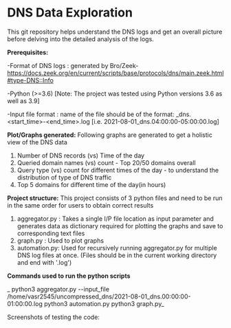 # DNS Data Exploration

This git repository helps understand the DNS logs and get an overall picture before delving into the detailed analysis of the logs.

**Prerequisites:**

-Format of DNS logs : generated by Bro/Zeek- https://docs.zeek.org/en/current/scripts/base/protocols/dns/main.zeek.html#type-DNS::Info 

-Python (>=3.6) [Note: The project was tested using Python versions 3.6 as well as 3.9]

-Input file format : name of the file should be of the format: <date>_dns.<start_time>-<end_time>.log [i.e. 2021-08-01_dns.04:00:00-05:00:00.log]

**Plot/Graphs generated:**
Following graphs are generated to get a holistic view of the DNS data
  
  1. Number of DNS records (vs) Time of the day
  2. Queried domain names (vs) count - Top 20/50 domains overall
  3. Query type (vs) count for different times of the day - to understand the distribution of type of DNS traffic
  4. Top 5 domains for different time of the day(in hours)
  
**Project structure:**
This project consists of 3 python files and need to be run in the same order for users to obtain correct results
  1. aggregator.py : Takes a single I/P file location as input parameter and generates data as dictionary required for plotting the graphs and save to corresponding text files 
  2. graph.py : Used to plot graphs
  3. automation.py: Used for recursively running aggregator.py for multiple DNS log files at once. (Files should be in the current working directory and end with '.log')
  
**Commands used to run the python scripts**
  
_  python3 aggregator.py --input_file /home/vasr2545/uncompressed_dns/2021-08-01_dns.00:00:00-01:00:00.log
  python3 automation.py
  python3 graph.py_
  
  
Screenshots of testing the code:
  
  
